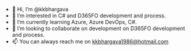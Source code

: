 - 👋 Hi, I’m @kkbhargava
- 👀 I’m interested in C# and D365FO development and process.
- 🌱 I’m currently learning Azure, Azure DevOps, C#.
- 💞️ I’m looking to collaborate on development on D365FO development and process.
- 📫 You can always reach me on kkbhargava1986@hotmail.com

<!---
kkbhargava/kkbhargava is a ✨ special ✨ repository because its `README.md` (this file) appears on your GitHub profile.
You can click the Preview link to take a look at your changes.
--->
